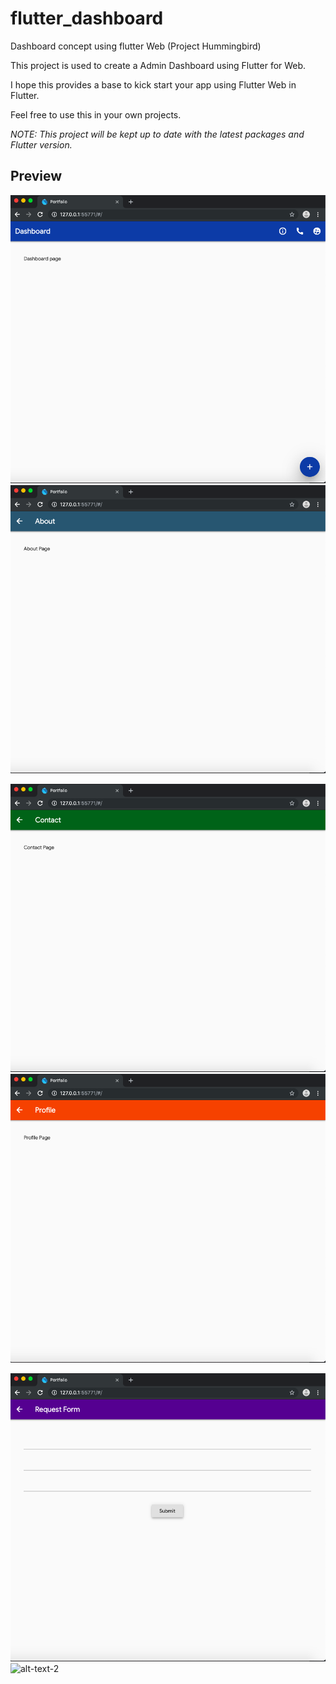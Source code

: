 # flutter_dashboard
Dashboard concept using flutter Web (Project Hummingbird)


This project is used to create a Admin Dashboard using Flutter for Web.

I hope this provides a base to kick start your app using Flutter Web in Flutter.

Feel free to use this in your own projects. 

_NOTE: This project will be kept up to date with the latest packages and Flutter version._

## Preview

![alt-text-1](screenshots/1.png "title-1") ![alt-text-2](screenshots/2.png "title-2")

![alt-text-1](screenshots/3.png "title-1") ![alt-text-2](screenshots/4.png "title-2")

![alt-text-1](screenshots/5.png "title-1") ![alt-text-2](screenshots/6.png "title-2")




